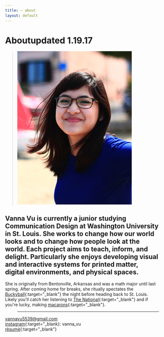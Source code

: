 ```yaml
---
title: — about
layout: default
---
```


<h1 id="about"><span id="title">About</span><span id="date">updated 1.19.17</span></h1>

><img src="/images/portrait.jpg" id="portrait">     

## Vanna Vu is currently a junior studying Communication Design at Washington University in St. Louis. She works to change how our world looks and to change how people look at the world. Each project aims to teach, inform, and delight. Particularly she enjoys developing visual and interactive systems for printed matter, digital environments, and physical spaces.  

She is originally from Bentonville, Arkansas and was a math major until last spring. After coming home for breaks, she ritually spectates the [Buckyball](https://crystalbridges.org/blog/welcome-home-buckyball/){:target="_blank"} the night before heading back to St. Louis. Likely you'll catch her listening to [The National](https://www.youtube.com/watch?v=i8yehVUF8h0){:target="_blank"} and if you're lucky, making [macarons](../images/macaronmadness.jpg){:target="_blank"}. 

>___  
vannavu5539@gmail.com  
[instagram](http://instagram.com/vanna_vu){:target="_blank}: vanna_vu  
[r&egrave;sum&egrave;](/documents/resume_spring17_vannavu.pdf){:target="_blank"} 